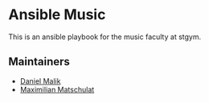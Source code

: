 # Ansible Music
This is an ansible playbook for the music faculty at stgym.

## Maintainers
- [Daniel Malik](https://github.com/fronbasal)
- [Maximilian Matschulat](mailto:mmmatsche@outlook.de)
